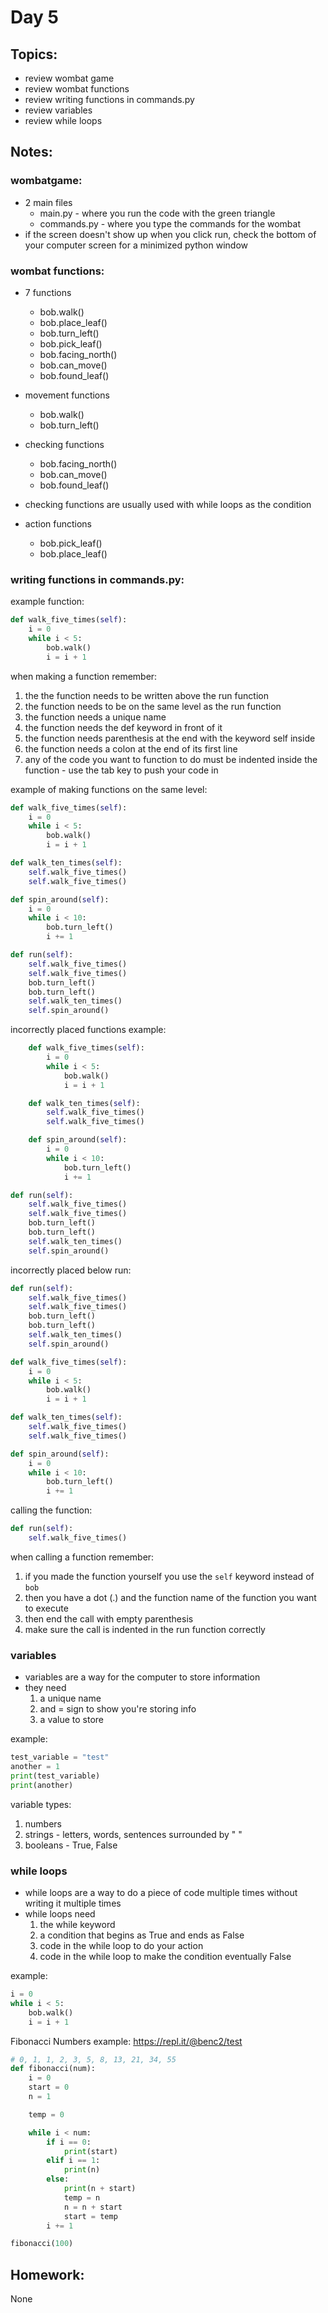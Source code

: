 
# Day 5

## Topics:

- review wombat game
- review wombat functions
- review writing functions in commands.py
- review variables
- review while loops

## Notes:

### wombatgame:

- 2 main files
    - main.py - where you run the code with the green triangle
    - commands.py - where you type the commands for the wombat
- if the screen doesn't show up when you click run, check the bottom of your computer screen for a minimized python window


### wombat functions:

- 7 functions
    - bob.walk()
    - bob.place_leaf()
    - bob.turn_left()
    - bob.pick_leaf()
    - bob.facing_north()
    - bob.can_move()
    - bob.found_leaf()

- movement functions
    - bob.walk()
    - bob.turn_left()

- checking functions
    - bob.facing_north()
    - bob.can_move()
    - bob.found_leaf()

- checking functions are usually used with while loops as the condition

- action functions
    - bob.pick_leaf()
    - bob.place_leaf()

### writing functions in commands.py:

example function:
```python
def walk_five_times(self):
    i = 0
    while i < 5:
        bob.walk()
        i = i + 1
```
when making a function remember:
1. the the function needs to be written above the run function
2. the function needs to be on the same level as the run function
3. the function needs a unique name
4. the function needs the def keyword in front of it
5. the function needs parenthesis at the end with the keyword self inside
6. the function needs a colon at the end of its first line
7. any of the code you want to function to do must be indented inside the function - use the tab key to push your code in

example of making functions on the same level:
```python
def walk_five_times(self):
    i = 0
    while i < 5:
        bob.walk()
        i = i + 1

def walk_ten_times(self):
    self.walk_five_times()
    self.walk_five_times()

def spin_around(self):
    i = 0
    while i < 10:
        bob.turn_left()
        i += 1

def run(self):
    self.walk_five_times()
    self.walk_five_times()
    bob.turn_left()
    bob.turn_left()
    self.walk_ten_times()
    self.spin_around()
```

incorrectly placed functions example:
```python
    def walk_five_times(self):
        i = 0
        while i < 5:
            bob.walk()
            i = i + 1

    def walk_ten_times(self):
        self.walk_five_times()
        self.walk_five_times()

    def spin_around(self):
        i = 0
        while i < 10:
            bob.turn_left()
            i += 1

def run(self):
    self.walk_five_times()
    self.walk_five_times()
    bob.turn_left()
    bob.turn_left()
    self.walk_ten_times()
    self.spin_around()
```
incorrectly placed below run:

```python
def run(self):
    self.walk_five_times()
    self.walk_five_times()
    bob.turn_left()
    bob.turn_left()
    self.walk_ten_times()
    self.spin_around()

def walk_five_times(self):
    i = 0
    while i < 5:
        bob.walk()
        i = i + 1

def walk_ten_times(self):
    self.walk_five_times()
    self.walk_five_times()

def spin_around(self):
    i = 0
    while i < 10:
        bob.turn_left()
        i += 1

```

calling the function:
```python
def run(self):
    self.walk_five_times()
```
when calling a function remember:
1. if you made the function yourself you use the ```self``` keyword instead of ```bob```
2. then you have a dot (.) and the function name of the function you want to execute
3. then end the call with empty parenthesis
4. make sure the call is indented in the run function correctly


### variables

- variables are a way for the computer to store information
- they need
    1. a unique name
    2. and = sign to show you're storing info
    3. a value to store

example:
```python
test_variable = "test"
another = 1
print(test_variable)
print(another)
```

variable types:
1. numbers
2. strings - letters, words, sentences surrounded by " "
3. booleans - True, False


### while loops

- while loops are a way to do a piece of code multiple times without writing it multiple times
- while loops need
    1. the while keyword
    2. a condition that begins as True and ends as False
    3. code in the while loop to do your action
    4. code in the while loop to make the condition eventually False

example:

```python
i = 0
while i < 5:
    bob.walk()
    i = i + 1
```

Fibonacci Numbers example: https://repl.it/@benc2/test

```python
# 0, 1, 1, 2, 3, 5, 8, 13, 21, 34, 55
def fibonacci(num):
	i = 0
	start = 0
	n = 1

	temp = 0

	while i < num:
		if i == 0:
			print(start)
		elif i == 1:
			print(n)
		else:
			print(n + start)
			temp = n
			n = n + start
			start = temp
		i += 1

fibonacci(100)
```

## Homework:

None

